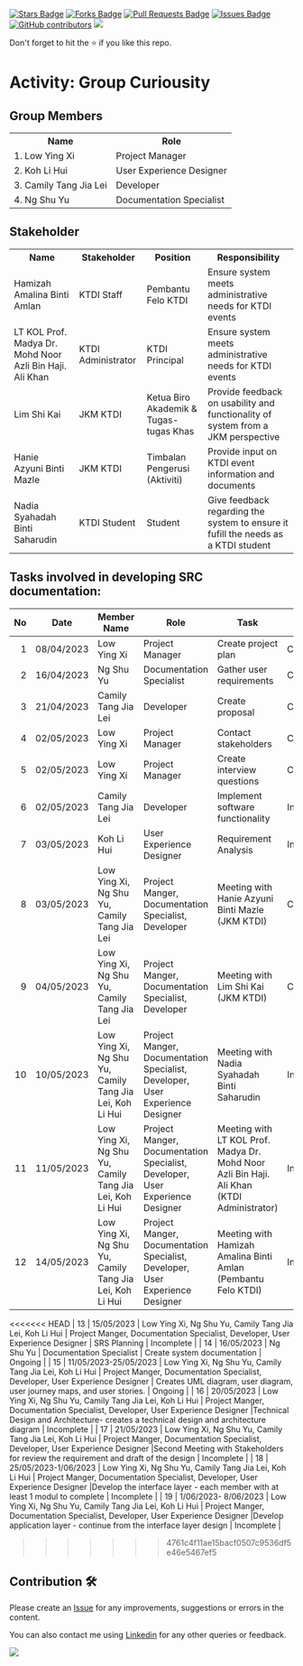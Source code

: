 
<a href="https://github.com/drshahizan/software-engineering/stargazers"><img src="https://img.shields.io/github/stars/drshahizan/software-engineering" alt="Stars Badge"/></a>
<a href="https://github.com/drshahizan/software-engineering/network/members"><img src="https://img.shields.io/github/forks/drshahizan/software-engineering" alt="Forks Badge"/></a>
<a href="https://github.com/drshahizan/software-engineering/pulls"><img src="https://img.shields.io/github/issues-pr/drshahizan/software-engineering" alt="Pull Requests Badge"/></a>
<a href="https://github.com/drshahizan/software-engineering/issues"><img src="https://img.shields.io/github/issues/drshahizan/software-engineering" alt="Issues Badge"/></a>
<a href="https://github.com/drshahizan/software-engineering/graphs/contributors"><img alt="GitHub contributors" src="https://img.shields.io/github/contributors/drshahizan/software-engineering?color=2b9348"></a>
![](https://visitor-badge.glitch.me/badge?page_id=drshahizan/software-engineering)

Don't forget to hit the :star: if you like this repo.

# Activity: Group Curiousity

## Group Members
<table>
  <tr>
    <th>Name</th>
    <th>Role</th>
  </tr>
  <tr>
    <td>1. Low Ying Xi</td>
    <td>Project Manager</td>
  </tr>
  <tr>
    <td>2. Koh Li Hui</td>
    <td>User Experience Designer</td>
  </tr>
    <tr>
    <td>3. Camily Tang Jia Lei</td>
    <td>Developer</td>
  </tr>
    <tr>
    <td>4. Ng Shu Yu</td>
    <td>Documentation Specialist</td>
  </tr>
</table>

## Stakeholder
<table>
  <tr>
    <th>Name</th>
    <th>Stakeholder</th>
    <th>Position</th>
    <th>Responsibility</th>
  </tr>
    <tr>
    <td>Hamizah Amalina Binti Amlan</td>
    <td>KTDI Staff</td>
    <td>Pembantu Felo KTDI</td>
    <td>Ensure system meets administrative needs for KTDI events</td>
  </tr>
  <tr>
    <td>LT KOL Prof. Madya Dr. Mohd Noor Azli Bin Haji. Ali Khan</td>
    <td>KTDI Administrator</td>
    <td>KTDI Principal</td>
    <td>Ensure system meets administrative needs for KTDI events</td>
  </tr>
   <tr>
    <td>Lim Shi Kai</td>
    <td>JKM KTDI</td>
    <td>Ketua Biro Akademik & Tugas-tugas Khas</td>
    <td>Provide feedback on usability and functionality of system from a JKM perspective</td>
  </tr>
    <tr>
    <td>Hanie Azyuni Binti Mazle</td>
    <td>JKM KTDI</td>
    <td>Timbalan Pengerusi (Aktiviti)</td>
    <td>Provide input on KTDI event information and documents</td>
  </tr>
  <tr>
    <td>Nadia Syahadah Binti Saharudin</td>
    <td>KTDI Student</td>
    <td>Student</td>
    <td>Give feedback regarding the system to ensure it fufill the needs as a KTDI student</td>
    </tr>
</table>

## Tasks involved in developing SRC documentation:

| No | Date | Member Name | Role	| Task	| Status	| 
| -----:| ----- | ------ | ------ | ------ | ------ |
| 1 | 08/04/2023 | Low Ying Xi | Project Manager | Create project plan | Complete |
| 2 | 16/04/2023 | Ng Shu Yu | Documentation Specialist | Gather user requirements | Complete | 
| 3 | 21/04/2023 | Camily Tang Jia Lei | Developer | Create proposal | Complete | 
| 4 | 02/05/2023 | Low Ying Xi | Project Manager | Contact stakeholders | Complete |
| 5 | 02/05/2023 | Low Ying Xi | Project Manager | Create interview questions | Complete |
| 6 | 02/05/2023 | Camily Tang Jia Lei | Developer | Implement software functionality | Incomplete |  
| 7 | 03/05/2023 | Koh Li Hui | User Experience Designer | Requirement Analysis | Incomplete |
| 8 | 03/05/2023 | Low Ying Xi, Ng Shu Yu, Camily Tang Jia Lei | Project Manger, Documentation Specialist, Developer | Meeting with Hanie Azyuni Binti Mazle (JKM KTDI)| Complete | 
| 9 | 04/05/2023 | Low Ying Xi, Ng Shu Yu, Camily Tang Jia Lei | Project Manger, Documentation Specialist, Developer | Meeting with Lim Shi Kai (JKM KTDI) | Complete |
| 10 | 10/05/2023 | Low Ying Xi, Ng Shu Yu, Camily Tang Jia Lei, Koh Li Hui | Project Manger, Documentation Specialist, Developer, User Experience Designer | Meeting with Nadia Syahadah Binti Saharudin | Incomplete |
| 11 | 11/05/2023 | Low Ying Xi, Ng Shu Yu, Camily Tang Jia Lei, Koh Li Hui | Project Manger, Documentation Specialist, Developer, User Experience Designer | Meeting with LT KOL Prof. Madya Dr. Mohd Noor Azli Bin Haji. Ali Khan (KTDI Administrator) | Incomplete |
| 12 | 14/05/2023 | Low Ying Xi, Ng Shu Yu, Camily Tang Jia Lei, Koh Li Hui | Project Manger, Documentation Specialist, Developer, User Experience Designer | Meeting with Hamizah Amalina Binti Amlan (Pembantu Felo KTDI) | Incomplete |
<<<<<<< HEAD
| 13 | 15/05/2023 | Low Ying Xi, Ng Shu Yu, Camily Tang Jia Lei, Koh Li Hui | Project Manger, Documentation Specialist, Developer, User Experience Designer | SRS Planning | Incomplete |
| 14 | 16/05/2023 | Ng Shu Yu | Documentation Specialist | Create system documentation | Ongoing |
| 15 | 11/05/2023-25/05/2023 | Low Ying Xi, Ng Shu Yu, Camily Tang Jia Lei, Koh Li Hui | Project Manger, Documentation Specialist, Developer, User Experience Designer | Creates UML diagram, user diagram, user journey maps, and user stories. | Ongoing |
| 16 | 20/05/2023 | Low Ying Xi, Ng Shu Yu, Camily Tang Jia Lei, Koh Li Hui | Project Manger, Documentation Specialist, Developer, User Experience Designer |Technical Design and Architecture- creates a technical design and architecture diagram | Incomplete |
| 17 | 21/05/2023 | Low Ying Xi, Ng Shu Yu, Camily Tang Jia Lei, Koh Li Hui | Project Manger, Documentation Specialist, Developer, User Experience Designer |Second Meeting with Stakeholders for review the requirement and draft of the design | Incomplete |
| 18 | 25/05/2023-1/06/2023 | Low Ying Xi, Ng Shu Yu, Camily Tang Jia Lei, Koh Li Hui | Project Manger, Documentation Specialist, Developer, User Experience Designer |Develop the interface layer - each member with at least 1 modul to complete | Incomplete | 
| 19 | 1/06/2023- 8/06/2023 | Low Ying Xi, Ng Shu Yu, Camily Tang Jia Lei, Koh Li Hui | Project Manger, Documentation Specialist, Developer, User Experience Designer |Develop application layer - continue from the interface layer design | Incomplete |

>>>>>>> 4761c4f11ae15bacf0507c9536df5e46e5467ef5

## Contribution 🛠️
Please create an [Issue](https://github.com/drshahizan/software-engineering/issues) for any improvements, suggestions or errors in the content.

You can also contact me using [Linkedin](https://www.linkedin.com/in/drshahizan/) for any other queries or feedback.

![](https://visitor-badge.glitch.me/badge?page_id=drshahizan)

